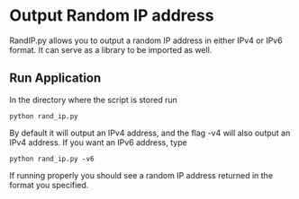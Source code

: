 # Output Random IP address

RandIP.py allows you to output a random IP address in either IPv4 or IPv6 format.  It can serve as a library to be imported as well.  

## Run Application

In the directory where the script is stored run

```
python rand_ip.py
```

By default it will output an IPv4 address, and the flag -v4 will also output an IPv4 address.  If you want an IPv6 address, type

```
python rand_ip.py -v6
```

If running properly you should see a random IP address returned in the format you specified.
